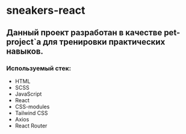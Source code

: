 # sneakers-react
## Данный проект разработан в качестве pet-project`a для тренировки практических навыков. 
### Используемый стек:
- HTML
- SCSS
- JavaScript
- React
- CSS-modules
- Tailwind CSS
- Axios
- React Router
